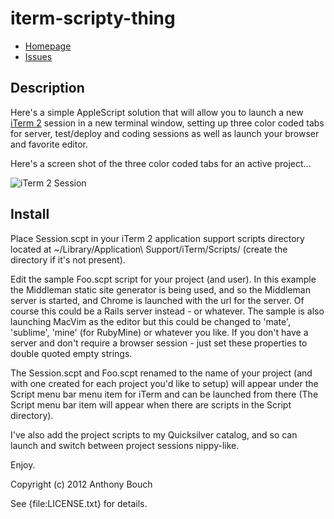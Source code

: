 # iterm-scripty-thing

* [Homepage](https://github.com/58bits/iterm-scripty-thing#readme)
* [Issues](https://github.com/58bits/iterm-scripty-thing/issues)

## Description

Here's a simple AppleScript solution that will allow you to launch a new [iTerm 2](http://www.iterm2.com/) session in a new terminal window, setting up three color coded tabs for server, test/deploy and coding sessions as well as launch your browser and favorite editor.

Here's a screen shot of the three color coded tabs for an active project...

![iTerm 2 Session](http://www.58bits.com/i/session-s.png)


## Install

Place Session.scpt in your iTerm 2 application support scripts directory located at ~/Library/Application\ Support/iTerm/Scripts/ (create the directory if it's not present).

Edit the sample Foo.scpt script for your project (and user). In this example the Middleman static site generator is being used, and so the Middleman server is started, and Chrome is launched with the url for the server. Of course this could be a Rails server instead - or whatever. The sample is also launching MacVim as the editor but this could be changed to 'mate', 'sublime', 'mine' (for RubyMine) or whatever you like. If you don't have a server and don't require a browser session - just set these properties to double quoted empty strings.

The Session.scpt and Foo.scpt renamed to the name of your project (and with one created for each project you'd like to setup) will appear under the Script menu bar menu item for iTerm and can be launched from there (The Script menu bar item will appear when there are scripts in the Script directory).

I've also add the project scripts to my Quicksilver catalog, and so can launch and switch between project sessions nippy-like.

Enjoy.

Copyright (c) 2012 Anthony Bouch

See {file:LICENSE.txt} for details.
